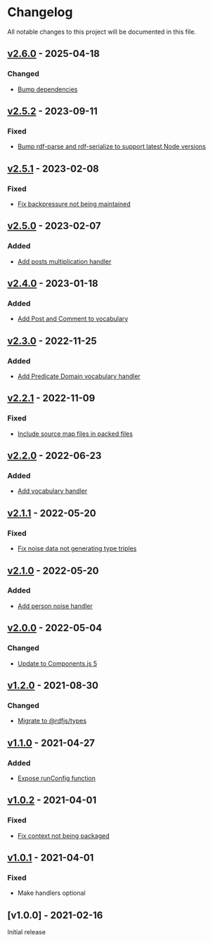 # Changelog
All notable changes to this project will be documented in this file.

<a name="v2.6.0"></a>
## [v2.6.0](https://github.com/SolidBench/ldbc-snb-enhancer.js/compare/v2.5.2...v2.6.0) - 2025-04-18

### Changed
* [Bump dependencies](https://github.com/SolidBench/ldbc-snb-enhancer.js/commit/72a6611f1afc77d14313721510de313f2e5ad37a)

<a name="v2.5.2"></a>
## [v2.5.2](https://github.com/SolidBench/ldbc-snb-enhancer.js/compare/v2.5.1...v2.5.2) - 2023-09-11

### Fixed
* [Bump rdf-parse and rdf-serialize to support latest Node versions](https://github.com/SolidBench/ldbc-snb-enhancer.js/commit/61dc517e0f1dc5a8d6a798cf914145823924b369)

<a name="v2.5.1"></a>
## [v2.5.1](https://github.com/SolidBench/ldbc-snb-enhancer.js/compare/v2.5.0...v2.5.1) - 2023-02-08

### Fixed
* [Fix backpressure not being maintained](https://github.com/SolidBench/ldbc-snb-enhancer.js/commit/d33f4c60343bac20da997169b61863dc04b618a4)

<a name="v2.5.0"></a>
## [v2.5.0](https://github.com/SolidBench/ldbc-snb-enhancer.js/compare/v2.4.0...v2.5.0) - 2023-02-07

### Added
* [Add posts multiplication handler](https://github.com/SolidBench/ldbc-snb-enhancer.js/commit/60ba611b7abec2658aa46860429bba21e2e772d1)

<a name="v2.4.0"></a>
## [v2.4.0](https://github.com/SolidBench/ldbc-snb-enhancer.js/compare/v2.3.0...v2.4.0) - 2023-01-18

### Added
* [Add Post and Comment to vocabulary](https://github.com/SolidBench/ldbc-snb-enhancer.js/commit/65808ce08050f3c602ceac70a6bd48a313191a29)

<a name="v2.3.0"></a>
## [v2.3.0](https://github.com/SolidBench/ldbc-snb-enhancer.js/compare/v2.2.1...v2.3.0) - 2022-11-25

### Added
* [Add Predicate Domain vocabulary handler](https://github.com/SolidBench/ldbc-snb-enhancer.js/commit/ee1c8f3a0fccf892f5b2732f9f2a8a341fe037f4)

<a name="v2.2.1"></a>
## [v2.2.1](https://github.com/SolidBench/ldbc-snb-enhancer.js/compare/v2.1.1...v2.2.1) - 2022-11-09

### Fixed
* [Include source map files in packed files](https://github.com/SolidBench/ldbc-snb-enhancer.js/commit/49b395000fd1f8487136e723a5ac0201c061a725)

<a name="v2.2.0"></a>
## [v2.2.0](https://github.com/rubensworks/ldbc-snb-enhancer.js/compare/v2.1.1...v2.2.0) - 2022-06-23

### Added
* [Add vocabulary handler](https://github.com/rubensworks/ldbc-snb-enhancer.js/commit/bfbb111b25b60eca96166f588c91e59a492a5a96)

<a name="v2.1.1"></a>
## [v2.1.1](https://github.com/rubensworks/ldbc-snb-enhancer.js/compare/v2.0.0...v2.1.1) - 2022-05-20

### Fixed
* [Fix noise data not generating type triples](https://github.com/rubensworks/ldbc-snb-enhancer.js/commit/e764278c47db5f8678a3f7deea2716c000a4e7ed)

<a name="v2.1.0"></a>
## [v2.1.0](https://github.com/rubensworks/ldbc-snb-enhancer.js/compare/v2.0.0...v2.1.0) - 2022-05-20

### Added
* [Add person noise handler](https://github.com/rubensworks/ldbc-snb-enhancer.js/commit/d6777bd3a3b3b869b6634f7107785ae402cc4a09)

<a name="v2.0.0"></a>
## [v2.0.0](https://github.com/rubensworks/ldbc-snb-enhancer.js/compare/v1.2.0...v2.0.0) - 2022-05-04

### Changed
* [Update to Components.js 5](https://github.com/rubensworks/ldbc-snb-enhancer.js/commit/dd2fed0da72bcb238ae85d79c3fe7402193b4f46)

<a name="v1.2.0"></a>
## [v1.2.0](https://github.com/rubensworks/ldbc-snb-enhancer.js/compare/v1.1.0...v1.2.0) - 2021-08-30

### Changed
* [Migrate to @rdfjs/types](https://github.com/rubensworks/ldbc-snb-enhancer.js/commit/cce80629c9c848a6571f76945c4c06e1896bd162)

<a name="v1.1.0"></a>
## [v1.1.0](https://github.com/rubensworks/ldbc-snb-enhancer.js/compare/v1.0.2...v1.1.0) - 2021-04-27

### Added
* [Expose runConfig function](https://github.com/rubensworks/ldbc-snb-enhancer.js/commit/3c2c366fc62550cef15a31a5d0dc5b347b8f493b)

<a name="v1.0.2"></a>
## [v1.0.2](https://github.com/rubensworks/ldbc-snb-enhancer.js/compare/v1.0.1...v1.0.2) - 2021-04-01

### Fixed
* [Fix context not being packaged](https://github.com/rubensworks/ldbc-snb-enhancer.js/commit/fde2370fb7c0ff7a7975e9302ddb05237f0bfb4b)

<a name="v1.0.1"></a>
## [v1.0.1](https://github.com/rubensworks/ldbc-snb-enhancer.js/compare/v1.0.0...v1.0.1) - 2021-04-01

### Fixed
* Make handlers optional

<a name="v1.0.0"></a>
## [v1.0.0] - 2021-02-16

Initial release
